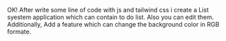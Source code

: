 OK! After write some line of code with js and tailwind css i create a List syestem application which can contain to do list. Also you can edit them.
Additionally, Add a feature which can change the background color in RGB formate.
